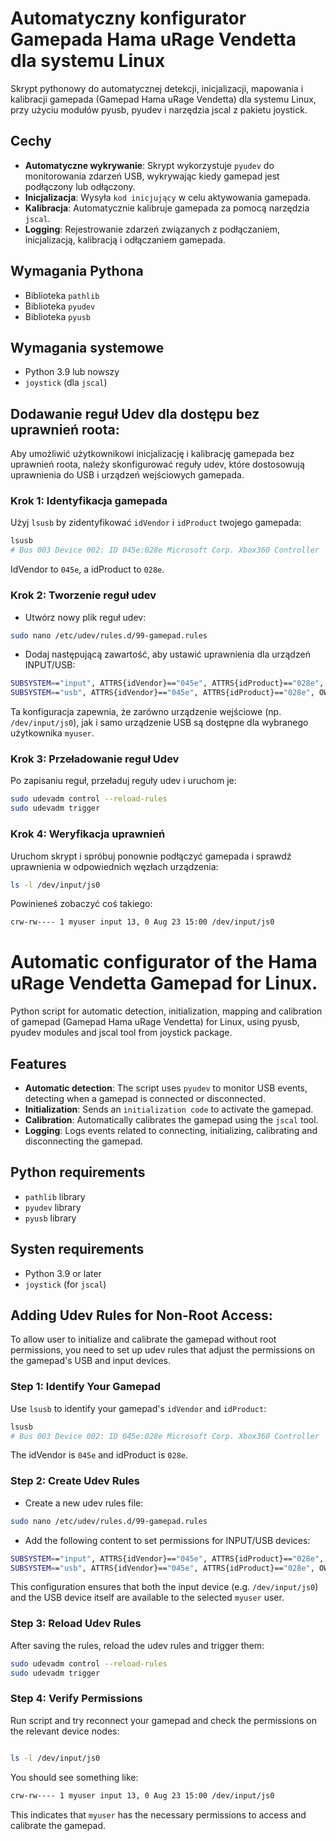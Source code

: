 # Automatyczny konfigurator Gamepada Hama uRage Vendetta dla systemu Linux 
Skrypt pythonowy do automatycznej detekcji, inicjalizacji, mapowania i kalibracji gamepada (Gamepad Hama uRage Vendetta) dla systemu Linux, przy użyciu modułów pyusb, pyudev i narzędzia jscal z pakietu joystick.

## Cechy
- **Automatyczne wykrywanie**: Skrypt wykorzystuje `pyudev` do monitorowania zdarzeń USB, wykrywając kiedy gamepad jest podłączony lub odłączony.
- **Inicjalizacja**: Wysyła `kod inicjujący` w celu aktywowania gamepada.
- **Kalibracja**: Automatycznie kalibruje gamepada za pomocą narzędzia `jscal`.
- **Logging**: Rejestrowanie zdarzeń związanych z podłączaniem, inicjalizacją, kalibracją i odłączaniem gamepada. 

## Wymagania Pythona
- Biblioteka `pathlib`
- Biblioteka `pyudev`
- Biblioteka `pyusb`

## Wymagania systemowe
- Python 3.9 lub nowszy
- `joystick` (dla `jscal`)

## Dodawanie reguł Udev dla dostępu bez uprawnień roota:
Aby umożliwić użytkownikowi inicjalizację i kalibrację gamepada bez uprawnień roota, należy skonfigurować reguły udev, które dostosowują uprawnienia do USB i urządzeń wejściowych gamepada.


### Krok 1: Identyfikacja gamepada
Użyj `lsusb` by zidentyfikować `idVendor` i `idProduct` twojego gamepada:

```bash
lsusb
# Bus 003 Device 002: ID 045e:028e Microsoft Corp. Xbox360 Controller
```

IdVendor to `045e`, a idProduct to `028e`.

### Krok 2: Tworzenie reguł udev
- Utwórz nowy plik reguł udev:

```bash
sudo nano /etc/udev/rules.d/99-gamepad.rules
```
- Dodaj następującą zawartość, aby ustawić uprawnienia dla urządzeń INPUT/USB:
```bash
SUBSYSTEM=="input", ATTRS{idVendor}=="045e", ATTRS{idProduct}=="028e", OWNER="myuser", MODE="0600"
SUBSYSTEM=="usb", ATTRS{idVendor}=="045e", ATTRS{idProduct}=="028e", OWNER="myuser", MODE="0660"
```
Ta konfiguracja zapewnia, że zarówno urządzenie wejściowe (np. `/dev/input/js0`), jak i samo urządzenie USB są dostępne dla wybranego użytkownika `myuser`.

### Krok 3: Przeładowanie reguł Udev
Po zapisaniu reguł, przeładuj reguły udev i uruchom je:

```bash
sudo udevadm control --reload-rules
sudo udevadm trigger
```

### Krok 4: Weryfikacja uprawnień
Uruchom skrypt i spróbuj ponownie podłączyć gamepada i sprawdź uprawnienia w odpowiednich węzłach urządzenia:

```bash
ls -l /dev/input/js0
```
Powinieneś zobaczyć coś takiego:
```bash
crw-rw---- 1 myuser input 13, 0 Aug 23 15:00 /dev/input/js0
```

# Automatic configurator of the Hama uRage Vendetta Gamepad for Linux. 
Python script for automatic detection, initialization, mapping and calibration of gamepad (Gamepad Hama uRage Vendetta) for Linux, using pyusb, pyudev modules and jscal tool from joystick package.

## Features
- **Automatic detection**: The script uses `pyudev` to monitor USB events, detecting when a gamepad is connected or disconnected.
- **Initialization**: Sends an `initialization code` to activate the gamepad.
- **Calibration**: Automatically calibrates the gamepad using the `jscal` tool.
- **Logging**: Logs events related to connecting, initializing, calibrating and disconnecting the gamepad. 

## Python requirements
- `pathlib` library
- `pyudev` library
- `pyusb` library

## Systen requirements
- Python 3.9 or later
- `joystick` (for `jscal`)


## Adding Udev Rules for Non-Root Access:
To allow user to initialize and calibrate the gamepad without root permissions, you need to set up udev rules that adjust the permissions on the gamepad's USB and input devices.


### Step 1: Identify Your Gamepad
Use `lsusb` to identify your gamepad's `idVendor` and `idProduct`:

```bash
lsusb
# Bus 003 Device 002: ID 045e:028e Microsoft Corp. Xbox360 Controller
```

The idVendor is `045e` and idProduct is `028e`.

### Step 2: Create Udev Rules
- Create a new udev rules file:

```bash
sudo nano /etc/udev/rules.d/99-gamepad.rules
```
- Add the following content to set permissions for INPUT/USB devices:
```bash
SUBSYSTEM=="input", ATTRS{idVendor}=="045e", ATTRS{idProduct}=="028e", OWNER="myuser", MODE="0600"
SUBSYSTEM=="usb", ATTRS{idVendor}=="045e", ATTRS{idProduct}=="028e", OWNER="myuser", MODE="0660"
```

This configuration ensures that both the input device (e.g. `/dev/input/js0`) and the USB device itself are available to the selected `myuser` user.

### Step 3: Reload Udev Rules

After saving the rules, reload the udev rules and trigger them:

```bash
sudo udevadm control --reload-rules
sudo udevadm trigger
```

### Step 4: Verify Permissions

Run script and try reconnect your gamepad and check the permissions on the relevant device nodes:

```bash

ls -l /dev/input/js0
```
You should see something like:
```bash
crw-rw---- 1 myuser input 13, 0 Aug 23 15:00 /dev/input/js0
```
This indicates that `myuser` has the necessary permissions to access and calibrate the gamepad.
